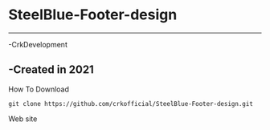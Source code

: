 # SteelBlue-Footer-design

------------------------  
   -CrkDevelopment
 
  -Created in 2021
----------------------


How To Download

    git clone https://github.com/crkofficial/SteelBlue-Footer-design.git
    
   
Web site

    


